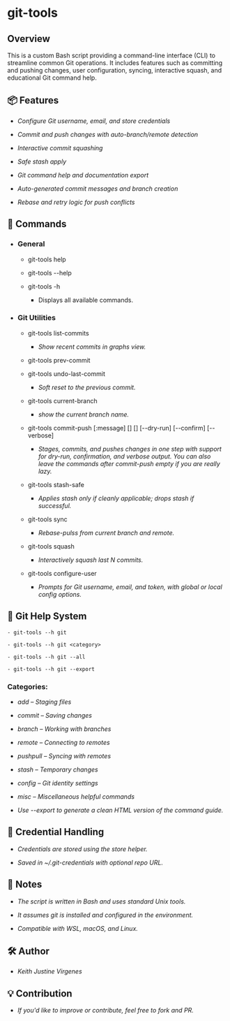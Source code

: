 # git-tools

## Overview

This is a custom Bash script providing a command-line interface (CLI) to streamline common Git operations. It includes features such as committing and pushing changes, user configuration, syncing, interactive squash, and educational Git command help.


## 📦 Features

-   *Configure Git username, email, and store credentials*

-   *Commit and push changes with auto-branch/remote detection*

-   *Interactive commit squashing*

-   *Safe stash apply*

-   *Git command help and documentation export*

-   *Auto-generated commit messages and branch creation*

-   *Rebase and retry logic for push conflicts*


## 📖 Commands

- ### General

    - git-tools help

    - git-tools --help

    - git-tools -h

        - Displays all available commands.

- ### Git Utilities

    - git-tools list-commits
        - *Show recent commits in graphs view.*

    - git-tools prev-commit

    - git-tools undo-last-commit
        - *Soft reset to the previous commit.*

    - git-tools current-branch
        - *show the current branch name.*

    - git-tools commit-push [:message] [<remote>] [<branch>] [--dry-run] [--confirm] [--verbose]
        - *Stages, commits, and pushes changes in one step with support for dry-run, confirmation, and verbose output. You can also leave the commands after commit-push empty if you are really lazy.*

    - git-tools stash-safe
        - *Applies stash only if cleanly applicable; drops stash if successful.*

    - git-tools sync
        - *Rebase-pulss from current branch and remote.*

    - git-tools squash <N>
        - *Interactively squash last N commits.*

    - git-tools configure-user
        - *Prompts for Git username, email, and token, with global or local config options.*


## 📘 Git Help System

    - git-tools --h git

    - git-tools --h git <category>

    - git-tools --h git --all

    - git-tools --h git --export


### Categories:

-    *add – Staging files*

-    *commit – Saving changes*

-    *branch – Working with branches*

-    *remote – Connecting to remotes*

-    *pushpull – Syncing with remotes*

-    *stash – Temporary changes*

-    *config – Git identity settings*

-    *misc – Miscellaneous helpful commands*

-    *Use --export to generate a clean HTML version of the command guide.*


## 🔐 Credential Handling

-    *Credentials are stored using the store helper.*

-    *Saved in ~/.git-credentials with optional repo URL.*


## 🧠 Notes

-    *The script is written in Bash and uses standard Unix tools.*

-    *It assumes git is installed and configured in the environment.*

-    *Compatible with WSL, macOS, and Linux.*


## 🛠️ Author

-   *Keith Justine Virgenes*


## 💡 Contribution

-   *If you'd like to improve or contribute, feel free to fork and PR.*